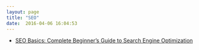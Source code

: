 ```yaml
---
layout: page
title: "SEO"
date:  2016-04-06 16:04:53
---
```


- [SEO Basics: Complete Beginner’s Guide to Search Engine Optimization](http://www.wordstream.com/blog/ws/2015/04/30/seo-basics)
